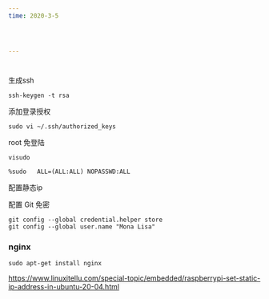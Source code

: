 ```yaml
---
time: 2020-3-5




---
```


# 

生成ssh

```
ssh-keygen -t rsa
```

添加登录授权

```
sudo vi ~/.ssh/authorized_keys
```

root 免登陆

```
visudo

%sudo   ALL=(ALL:ALL) NOPASSWD:ALL
```

配置静态ip



配置 Git 免密

```
git config --global credential.helper store
git config --global user.name "Mona Lisa"
```

### nginx

```
sudo apt-get install nginx
```







https://www.linuxitellu.com/special-topic/embedded/raspberrypi-set-static-ip-address-in-ubuntu-20-04.html

